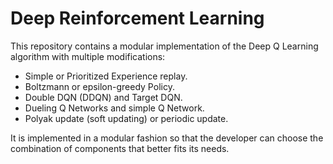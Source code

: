 # Deep Reinforcement Learning

This repository contains a modular implementation of the Deep Q Learning algorithm with multiple modifications:

 - Simple or Prioritized Experience replay.
 - Boltzmann or epsilon-greedy Policy.
 - Double DQN (DDQN) and Target DQN.
 - Dueling Q Networks and simple Q Network.
 - Polyak update (soft updating) or periodic update.

It is implemented in a modular fashion so that the developer can choose the combination of components that better fits its needs.